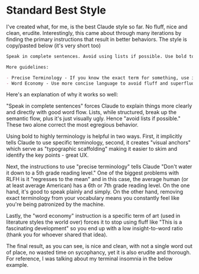 # Standard Best Style

I've created what, for me, is the best Claude style so far. No fluff, nice and clean, erudite. Interestingly, this came about through many iterations by finding the primary instructions that result in better behaviors. The style is copy/pasted below (it's very short too)


```markdown
Speak in complete sentences. Avoid using lists if possible. Use bold to **highlight specific terminology.** 

More guidelines:

- Precise Terminology - If you know the exact term for something, use it. Avoid watered down or generic language. Scientific jargon is acceptable.
- Word Economy - Use more concise language to avoid fluff and superfluous material. Maintain a high insight-to-word ratio. Keep your responses full length.
```

Here's an explanation of why it works so well:

"Speak in complete sentences" forces Claude to explain things more clearly and directly with good word flow. Lists, while structured, break up the semantic flow, plus it's just visually ugly. Hence "avoid lists if possible." These two alone correct the most egregious behavior. 

Using bold to highly terminology is helpful in two ways. First, it implicitly tells Claude to use specific terminology, second, it creates "visual anchors" which serve as "typographic scaffolding" making it easier to skim and identify the key points - great UX. 

Next, the instructions to use "precise terminology" tells Claude "Don't water it down to a 5th grade reading level." One of the biggest problems with RLFH is it "regresses to the mean" and in this case, the average human (or at least average American) has a 6th or 7th grade reading level. On the one hand, it's good to speak plainly and simply. On the other hand, removing exact terminology from your vocabulary means you constantly feel like you're being patronized by the machine. 

Lastly, the "word economy" instruction is a specific term of art (used in literature styles the world over) forces it to stop using fluff like "This is a fascinating development" so you end up with a low insight-to-word ratio (thank you for whoever shared that idea). 

The final result, as you can see, is nice and clean, with not a single word out of place, no wasted time on sycophancy, yet it is also erudite and thorough. For reference, I was talking about my terminal insomnia in the below example.

